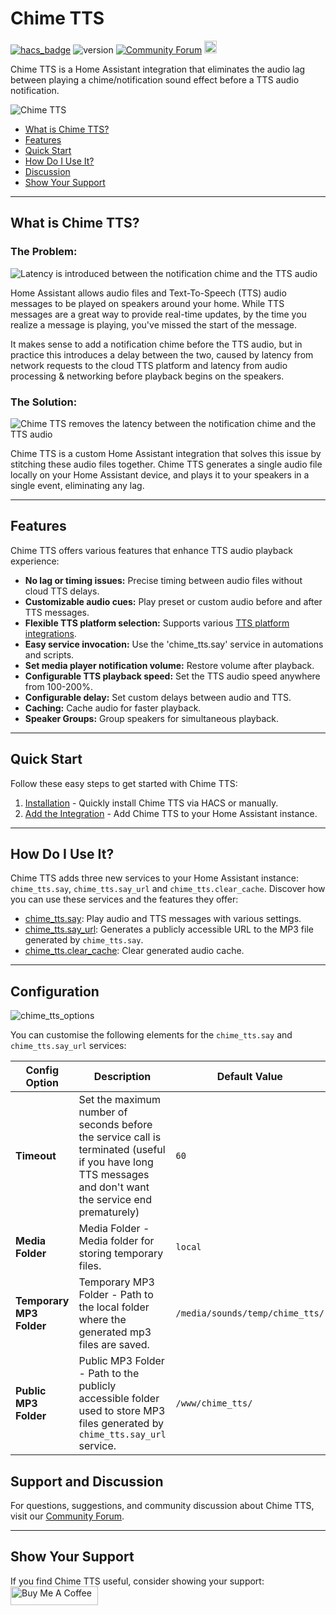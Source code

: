 # Chime TTS
[![hacs_badge](https://img.shields.io/badge/HACS-Default-41BDF5.svg)](https://github.com/hacs/integration)
![version](https://img.shields.io/github/v/release/nimroddolev/chime_tts)
[![Community Forum][forum-shield]][forum]
<a href="https://www.buymeacoffee.com/nimroddolev"><img src="https://www.buymeacoffee.com/assets/img/custom_images/orange_img.png" height="20px"></a>

Chime TTS is a Home Assistant integration that eliminates the audio lag between playing a chime/notification sound effect before a TTS audio notification.


![Chime TTS](https://raw.githubusercontent.com/nimroddolev/chime_tts/main/icon.png)

- [What is Chime TTS?](https://github.com/nimroddolev/chime_tts/wiki/#what-is-chime-tts)
- [Features](https://github.com/nimroddolev/chime_tts/wiki/#features)
- [Quick Start](https://github.com/nimroddolev/chime_tts/wiki/#quick-start)
- [How Do I Use It?](https://github.com/nimroddolev/chime_tts/wiki/#how-do-i-use-it)
- [Discussion](https://github.com/nimroddolev/chime_tts/wiki/#support-and-discussion)
- [Show Your Support](https://github.com/nimroddolev/chime_tts/wiki/#show-your-support)

---

## What is Chime TTS?

### The Problem:

<source media="(prefers-color-scheme: dark)" srcset="https://raw.githubusercontent.com/nimroddolev/chime_tts/main/images/wiki/home/no_chime_tts-dark.png">
<source media="(prefers-color-scheme: light)" srcset="https://raw.githubusercontent.com/nimroddolev/chime_tts/main/images/wiki/home/no_chime_tts-light.png">
<img alt="Latency is introduced between the notification chime and the TTS audio" src="https://raw.githubusercontent.com/nimroddolev/chime_tts/main/images/wiki/home/no_chime_tts-dark.png">

Home Assistant allows audio files and Text-To-Speech (TTS) audio messages to be played on speakers around your home. While TTS messages are a great way to provide real-time updates, by the time you realize a message is playing, you've missed the start of the message.

It makes sense to add a notification chime before the TTS audio, but in practice this introduces a delay between the two, caused by latency from network requests to the cloud TTS platform and latency from audio processing & networking before playback begins on the speakers.

### The Solution:

<source media="(prefers-color-scheme: dark)" srcset="https://raw.githubusercontent.com/nimroddolev/chime_tts/main/images/wiki/home/wuth_chime_tts-dark.png">
<source media="(prefers-color-scheme: light)" srcset="https://raw.githubusercontent.com/nimroddolev/chime_tts/main/images/wiki/home/with_chime_tts-light.png">
<img alt="Chime TTS removes the latency between the notification chime and the TTS audio" src="https://raw.githubusercontent.com/nimroddolev/chime_tts/main/images/wiki/home/with_chime_tts-dark.png">

Chime TTS is a custom Home Assistant integration that solves this issue by stitching these audio files together. Chime TTS generates a single audio file locally on your Home Assistant device, and plays it to your speakers in a single event, eliminating any lag.

***

##  Features

Chime TTS offers various features that enhance TTS audio playback experience:

- **No lag or timing issues:** Precise timing between audio files without cloud TTS delays.
- **Customizable audio cues:** Play preset or custom audio before and after TTS messages.
- **Flexible TTS platform selection:** Supports various [TTS platform integrations](https://www.home-assistant.io/integrations/#text-to-speech).
- **Easy service invocation:** Use the 'chime_tts.say' service in automations and scripts.
- **Set media player notification volume:** Restore volume after playback.
- **Configurable TTS playback speed:** Set the TTS audio speed anywhere from 100-200%.
- **Configurable delay:** Set custom delays between audio and TTS.
- **Caching:** Cache audio for faster playback.
- **Speaker Groups:** Group speakers for simultaneous playback.

***

## Quick Start

Follow these easy steps to get started with Chime TTS:

1. [Installation](https://github.com/nimroddolev/chime_tts/wiki/Installation) - Quickly install Chime TTS via HACS or manually.
2. [Add the Integration](https://github.com/nimroddolev/chime_tts/wiki/Installation#2-add-the-chime-tts-integration) - Add Chime TTS to your Home Assistant instance.

***

## How Do I Use It?

Chime TTS adds three new services to your Home Assistant instance: `chime_tts.say`, `chime_tts.say_url` and `chime_tts.clear_cache`. Discover how you can use these services and the features they offer:

- [chime_tts.say](https://github.com/nimroddolev/chime_tts/wiki/chime_tts.say): Play audio and TTS messages with various settings.
- [chime_tts.say_url](https://github.com/nimroddolev/chime_tts/wiki/chime_tts.say_url): Generates a publicly accessible URL to the MP3 file generated by `chime_tts.say`.
- [chime_tts.clear_cache](https://github.com/nimroddolev/chime_tts/wiki/chime_tts.clear_cache): Clear generated audio cache.

***

## Configuration

![chime_tts_options](https://github.com/nimroddolev/chime_tts/assets/1849295/9e590556-3cc4-47b0-833d-a70ef1c19ecd)

You can customise the following elements for the `chime_tts.say` and `chime_tts.say_url` services:

| Config Option          | Description                                                                                                                | Default Value                                    |
|-------------------------|----------------------------------------------------------------------------------------------------------------------------|--------------------------------------------------|
| **Timeout**             | Set the maximum number of seconds before the service call is terminated (useful if you have long TTS messages and don't want the service end prematurely) | `60`            |
| **Media Folder**        | Media Folder - Media folder for storing temporary files.                                                                      | `local`                                            |
| **Temporary MP3 Folder**| Temporary MP3 Folder - Path to the local folder where the generated mp3 files are saved.                                   | `/media/sounds/temp/chime_tts/`                 |
| **Public MP3 Folder**   | Public MP3 Folder - Path to the publicly accessible folder used to store MP3 files generated by `chime_tts.say_url` service. | `/www/chime_tts/`     
## Support and Discussion

For questions, suggestions, and community discussion about Chime TTS, visit our [Community Forum](https://community.home-assistant.io/t/chime-tts-play-audio-before-after-tts-audio-lag-free/578430).

***

## Show Your Support

If you find Chime TTS useful, consider showing your support:
<a href="https://www.buymeacoffee.com/nimroddolev" target="_blank"><img src="https://cdn.buymeacoffee.com/buttons/v2/default-yellow.png" alt="Buy Me A Coffee" style="height: 30px !important; width: 140px !important;" ></a>

[forum-shield]: https://img.shields.io/badge/community-forum-brightgreen.svg?style=popout
[forum]: https://community.home-assistant.io/t/chime-tts-play-audio-before-after-tts-audio-lag-free/578430
